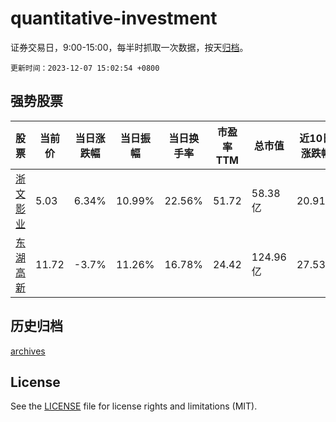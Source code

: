 # quantitative-investment

证券交易日，9:00-15:00，每半时抓取一次数据，按天[归档](archives)。

`更新时间：2023-12-07 15:02:54 +0800`

## 强势股票

|股票|当前价|当日涨跌幅|当日振幅|当日换手率|市盈率TTM|总市值|近10日涨跌幅|
|----|----|----|----|----|----|----|----|
|[浙文影业](https://xueqiu.com/S/SH601599)|5.03|6.34%|10.99%|22.56%|51.72|58.38亿|20.91%|
|[东湖高新](https://xueqiu.com/S/SH600133)|11.72|-3.7%|11.26%|16.78%|24.42|124.96亿|27.53%|

## 历史归档

[archives](archives)

## License

See the [LICENSE](LICENSE) file for license rights and limitations (MIT).